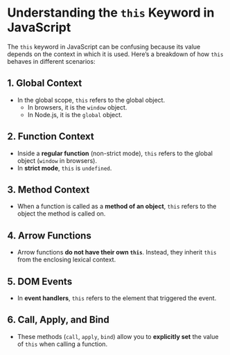 # Understanding the `this` Keyword in JavaScript

The `this` keyword in JavaScript can be confusing because its value depends on the context in which it is used. Here’s a breakdown of how `this` behaves in different scenarios:

## 1. Global Context
- In the global scope, `this` refers to the global object.
  - In browsers, it is the `window` object.
  - In Node.js, it is the `global` object.

## 2. Function Context
- Inside a **regular function** (non-strict mode), `this` refers to the global object (`window` in browsers).
- In **strict mode**, `this` is `undefined`.

## 3. Method Context
- When a function is called as a **method of an object**, `this` refers to the object the method is called on.

## 4. Arrow Functions
- Arrow functions **do not have their own `this`**. Instead, they inherit `this` from the enclosing lexical context.

## 5. DOM Events
- In **event handlers**, `this` refers to the element that triggered the event.

## 6. Call, Apply, and Bind
- These methods (`call`, `apply`, `bind`) allow you to **explicitly set** the value of `this` when calling a function.